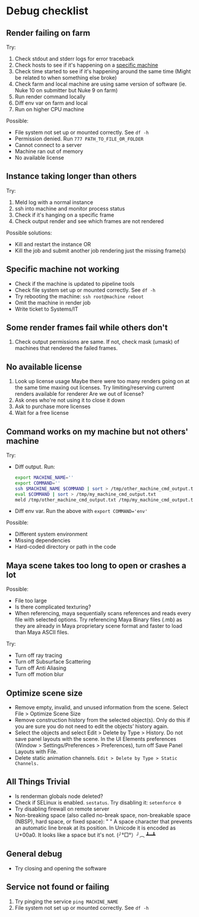 # Debug checklist

## Render failing on farm
Try:
1. Check stdout and stderr logs for error traceback
2. Check hosts to see if it's happening on a [specific machine](#specific-machine-not-working)
3. Check time started to see if it's happening around the same time (Might be related to when something else broke)
4. Check farm and local machine are using same version of software (ie. Nuke 10 on submitter but Nuke 9 on farm)
5. Run render command locally
6. Diff env var on farm and local
7. Run on higher CPU machine

Possible:
- File system not set up or mounted correctly. See `df -h`
- Permission denied. Run `777 PATH_TO_FILE_OR_FOLDER`
- Cannot connect to a server
- Machine ran out of memory
- No available license

## Instance taking longer than others
Try:
1. Meld log with a normal instance
2. ssh into machine and monitor process status
3. Check if it's hanging on a specific frame
4. Check output render and see which frames are not rendered

Possible solutions:
- Kill and restart the instance
OR
- Kill the job and submit another job rendering just the missing frame(s)

## Specific machine not working
- Check if the machine is updated to pipeline tools
- Check file system set up or mounted correctly. See `df -h`
- Try rebooting the machine: `ssh root@machine reboot`
- Omit the machine in render job
- Write ticket to Systems/IT

## Some render frames fail while others don't
1. Check output permissions are same. If not, check mask (umask) of machines that rendered the failed frames.

## No available license
1. Look up license usage
Maybe there were too many renders going on at the same time maxing out licenses. Try limiting/reserving current renders available for renderer
Are we out of license?
2. Ask ones who're not using it to close it down
3. Ask to purchase more licenses
4. Wait for a free license

## Command works on my machine but not others' machine
Try:
- Diff output. Run:
    ```bash
    export MACHINE_NAME=''
    export COMMAND=''
    ssh $MACHINE_NAME $COMMAND | sort > /tmp/other_machine_cmd_output.txt
    eval $COMMAND | sort > /tmp/my_machine_cmd_output.txt
    meld /tmp/other_machine_cmd_output.txt /tmp/my_machine_cmd_output.txt &
    ```
- Diff env var. Run the above with `export COMMAND='env'`

Possible:
- Different system environment
- Missing dependencies
- Hard-coded directory or path in the code

## Maya scene takes too long to open or crashes a lot
Possible:
- File too large
- Is there complicated texturing?
- When referencing, maya sequentially scans references and reads every file with selected options. Try referencing Maya Binary files (.mb) as they are already in Maya proprietary scene format and faster to load than Maya ASCII files.

Try:
- Turn off ray tracing
- Turn off Subsurface Scattering
- Turn off Anti Aliasing
- Turn off motion blur

## Optimize scene size
- Remove empty, invalid, and unused information from the scene.
            Select File > Optimize Scene Size
- Remove construction history from the selected object(s). Only do this if you are sure you do not need to edit the objects’ history again.
- Select the objects and select Edit > Delete by Type > History. Do not save panel layouts with the scene.
            In the UI Elements preferences (Window > Settings/Preferences > Preferences), turn off Save Panel Layouts with File.
- Delete static animation channels. `Edit > Delete by Type > Static Channels.`

## All Things Trivial
- Is renderman globals node deleted?
- Check if SELinux is enabled. `sestatus`. Try disabling it: `setenforce 0`
- Try disabling firewall on remote server
- Non-breaking space (also called no-break space, non-breakable space (NBSP), hard space, or fixed space): " "
    A space character that prevents an automatic line break at its position. In Unicode it is encoded as U+00a0.
    It looks like a space but it's not.
    (╯°□°）╯︵ ┻━┻

## General debug
- Try closing and opening the software

## Service not found or failing
1. Try pinging the service `ping MACHINE_NAME`
2. File system not set up or mounted correctly. See `df -h`
